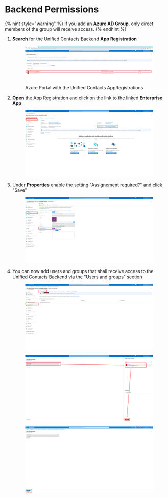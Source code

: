 # Backend Permissions

{% hint style="warning" %}
If you add an **Azure AD Group**, only direct members of the group will receive access.
{% endhint %}

1.  **Search** for the Unified Contacts Backend **App Registration**

    <figure><img src="../../.gitbook/assets/image (41).png" alt=""><figcaption><p>Azure Portal with the Unified Contacts AppRegistrations</p></figcaption></figure>
2.  **Open** the App Registration and click on the link to the linked **Enterprise App**

    <figure><img src="../../.gitbook/assets/image (74).png" alt=""><figcaption></figcaption></figure>
3.  Under **Properties** enable the setting "Assignement required?" and click "Save"

    <figure><img src="../../.gitbook/assets/image (86).png" alt=""><figcaption></figcaption></figure>
4.  You can now add users and groups that shall receive access to the Unified Contacts Backend via the "Users and groups" section

    <figure><img src="../../.gitbook/assets/image (43).png" alt=""><figcaption></figcaption></figure>



    <figure><img src="../../.gitbook/assets/image (85).png" alt=""><figcaption></figcaption></figure>



    <figure><img src="../../.gitbook/assets/image (64).png" alt=""><figcaption></figcaption></figure>
